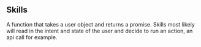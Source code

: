 ## Skills

A function that takes a user object and returns a promise. Skills most likely will read in the intent and state of the user and decide to run an action, an api call for example.
